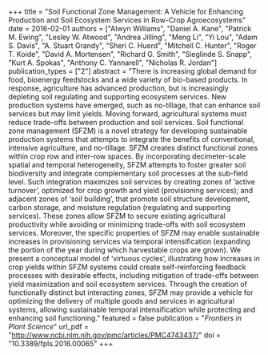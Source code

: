 +++
title = "Soil Functional Zone Management: A Vehicle for Enhancing Production and Soil Ecosystem Services in Row-Crop Agroecosystems"
date = 2016-02-01
authors = ["Alwyn Williams", "Daniel A. Kane", "Patrick M. Ewing", "Lesley W. Atwood", "Andrea Jilling", "Meng Li", "Yi Lou", "Adam S. Davis", "A. Stuart Grandy", "Sheri C. Huerd", "Mitchell C. Hunter", "Roger T. Koide", "David A. Mortensen", "Richard G. Smith", "Sieglinde S. Snapp", "Kurt A. Spokas", "Anthony C. Yannarell", "Nicholas R. Jordan"]
publication_types = ["2"]
abstract = "There is increasing global demand for food, bioenergy feedstocks and a wide variety of bio-based products. In response, agriculture has advanced production, but is increasingly depleting soil regulating and supporting ecosystem services. New production systems have emerged, such as no-tillage, that can enhance soil services but may limit yields. Moving forward, agricultural systems must reduce trade-offs between production and soil services. Soil functional zone management (SFZM) is a novel strategy for developing sustainable production systems that attempts to integrate the benefits of conventional, intensive agriculture, and no-tillage. SFZM creates distinct functional zones within crop row and inter-row spaces. By incorporating decimeter-scale spatial and temporal heterogeneity, SFZM attempts to foster greater soil biodiversity and integrate complementary soil processes at the sub-field level. Such integration maximizes soil services by creating zones of ‘active turnover’, optimized for crop growth and yield (provisioning services); and adjacent zones of ‘soil building’, that promote soil structure development, carbon storage, and moisture regulation (regulating and supporting services). These zones allow SFZM to secure existing agricultural productivity while avoiding or minimizing trade-offs with soil ecosystem services. Moreover, the specific properties of SFZM may enable sustainable increases in provisioning services via temporal intensification (expanding the portion of the year during which harvestable crops are grown). We present a conceptual model of ‘virtuous cycles’, illustrating how increases in crop yields within SFZM systems could create self-reinforcing feedback processes with desirable effects, including mitigation of trade-offs between yield maximization and soil ecosystem services. Through the creation of functionally distinct but interacting zones, SFZM may provide a vehicle for optimizing the delivery of multiple goods and services in agricultural systems, allowing sustainable temporal intensification while protecting and enhancing soil functioning."
featured = false
publication = "*Frontiers in Plant Science*"
url_pdf = "http://www.ncbi.nlm.nih.gov/pmc/articles/PMC4743437/"
doi = "10.3389/fpls.2016.00065"
+++

